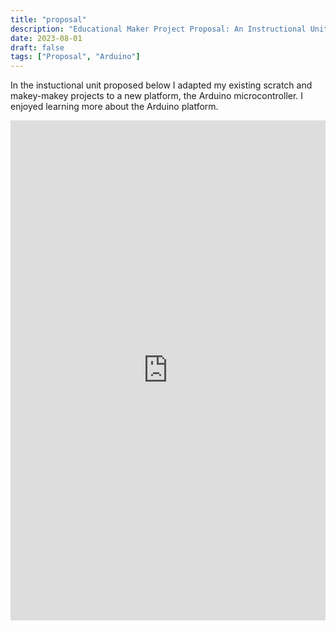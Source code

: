 ```yaml
---
title: "proposal"
description: "Educational Maker Project Proposal: An Instructional Unit"
date: 2023-08-01
draft: false
tags: ["Proposal", "Arduino"]
---
```


In the instuctional unit proposed below I adapted my existing scratch and makey-makey projects to a new platform, the Arduino microcontroller.  I enjoyed learning more about the Arduino platform.

<p><iframe src="https://docs.google.com/document/d/1bFjoCCxGs849b87OtL7BdgAY6Qk8bupAH4GwhgUtrko/preview" frameborder="0" width="100%" height="800" allowfullscreen="true" mozallowfullscreen="true" webkitallowfullscreen="true"></iframe></p>
